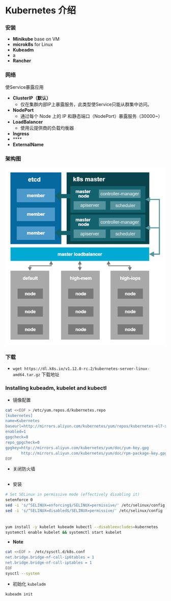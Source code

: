 # Kubernetes 介绍

### 安装

* **Minikube** base on VM
* **microk8s** for Linux
* **Kubeadm** 
* a
* **Rancher**

### 网络

使Service暴露应用

* **ClusterIP（默认）**
  * 仅在集群内部IP上暴露服务，此类型使Service只能从群集中访问。
* **NodePort**
  * 通过每个 Node 上的 IP 和静态端口（NodePort）暴露服务（30000~）
* **LoadBalancer**
  * 使用云提供商的负载均衡器
* **Ingress**
* \*\*\*\*
* **ExternalName**

### **架构图**

![](../../.gitbook/assets/image%20%2831%29.png)

### 下载

* `wget https://dl.k8s.io/v1.12.0-rc.2/kubernetes-server-linux-amd64.tar.gz` 下载地址

### Installing kubeadm, kubelet and kubectl

* 镜像配置

```bash
cat <<EOF > /etc/yum.repos.d/kubernetes.repo
[kubernetes]
name=Kubernetes
baseurl=http://mirrors.aliyun.com/kubernetes/yum/repos/kubernetes-el7-x86_64
enabled=1
gpgcheck=0
repo_gpgcheck=0
gpgkey=http://mirrors.aliyun.com/kubernetes/yum/doc/yum-key.gpg
       http://mirrors.aliyun.com/kubernetes/yum/doc/rpm-package-key.gpg
EOF
```

* 关闭防火墙

```bash

```

* 安装

```bash
# Set SELinux in permissive mode (effectively disabling it)
setenforce 0
sed -i 's/^SELINUX=enforcing$/SELINUX=permissive/' /etc/selinux/config
sed -i 's/^SELINUX=disabled$/SELINUX=permissive/' /etc/selinux/config


yum install -y kubelet kubeadm kubectl --disableexcludes=kubernetes
systemctl enable kubelet && systemctl start kubelet

```

* **Note**

```bash
cat <<EOF >  /etc/sysctl.d/k8s.conf
net.bridge.bridge-nf-call-ip6tables = 1
net.bridge.bridge-nf-call-iptables = 1
EOF
sysctl --system
```

* 初始化 `kubeladm`

```bash
kubeadm init
```

